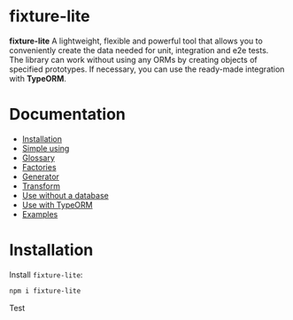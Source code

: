 # fixture-lite <!-- omit in toc -->

**fixture-lite** A lightweight, flexible and powerful tool that allows you to conveniently create the data needed for unit, integration and e2e tests.  
The library can work without using any ORMs by creating objects of specified prototypes. If necessary, you can use the ready-made integration with **TypeORM**.

# Documentation <!-- omit in toc -->

- [Installation](#installation)
- [Simple using](#simpleUsing)
- [Glossary](#glossary)
- [Factories](#factories)
- [Generator](#generator)
- [Transform](#transform)
- [Use without a database](#withoutDatabase)
- [Use with TypeORM](#simpleUsing)
- [Examples](#examples)

# Installation

Install `fixture-lite`:

```sh
npm i fixture-lite
```

Test
